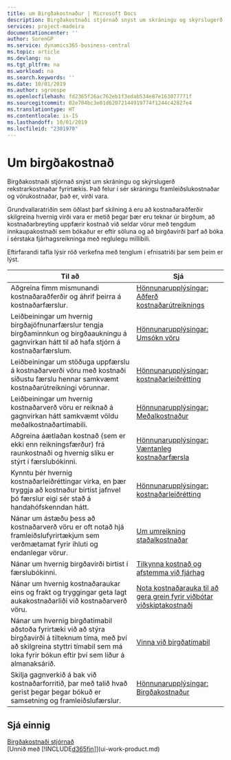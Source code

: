 ```yaml
---
title: um Birgðakostnaður | Microsoft Docs
description: Birgðakostnaði stjórnað snýst um skráningu og skýrslugerð rekstrarkostnaðar fyrirtækis. Það felur í sér skráningu framleiðslukostnaðar og vörukostnaðar, það er, virði vara.
services: project-madeira
documentationcenter: ''
author: SorenGP
ms.service: dynamics365-business-central
ms.topic: article
ms.devlang: na
ms.tgt_pltfrm: na
ms.workload: na
ms.search.keywords: ''
ms.date: 10/01/2019
ms.author: sgroespe
ms.openlocfilehash: fd2365f26ac762eb1f3edab534e87e163077771f
ms.sourcegitcommit: 02e704bc3e01d62072144919774f1244c42827e4
ms.translationtype: HT
ms.contentlocale: is-IS
ms.lasthandoff: 10/01/2019
ms.locfileid: "2301970"
---
```

# <a name="about-inventory-costing"></a>Um birgðakostnað
Birgðakostnaði stjórnað snýst um skráningu og skýrslugerð rekstrarkostnaðar fyrirtækis. Það felur í sér skráningu framleiðslukostnaðar og vörukostnaðar, það er, virði vara.  

 Grundvallaratriðin sem öðlast þarf skilning á eru að kostnaðaraðferðir skilgreina hvernig virði vara er metið þegar þær eru teknar úr birgðum, að kostnaðarbreyting uppfærir kostnað við seldar vörur með tengdum innkaupakostnaði sem bókaður er eftir söluna og að birgðavirði þarf að bóka í sérstaka fjárhagsreikninga með reglulegu millibili.  

 Eftirfarandi tafla lýsir röð verkefna með tenglum í efnisatriði þar sem þeim er lýst.   

|**Til að**|**Sjá**|  
|------------|-------------|  
|Aðgreina fimm mismunandi kostnaðaraðferðir og áhrif þeirra á kostnaðarfærslur.|[Hönnunarupplýsingar: Aðferð kostnaðarútreiknings](design-details-costing-methods.md)|  
|Leiðbeiningar um hvernig birgðajöfnunarfærslur tengja birgðaminnkun og birgðaaukningu á gagnvirkan hátt til að hafa stjórn á kostnaðarfærslum.|[Hönnunarupplýsingar: Umsókn vöru](design-details-item-application.md)|  
|Leiðbeiningar um stöðuga uppfærslu á kostnaðarverði vöru með kostnaði síðustu færslu hennar samkvæmt kostnaðarútreikningi vörunnar.|[Hönnunarupplýsingar: kostnaðarleiðrétting](design-details-cost-adjustment.md)|  
|Leiðbeiningar um hvernig kostnaðarverð vöru er reiknað á gagnvirkan hátt samkvæmt völdu meðalkostnaðartímabili.|[Hönnunarupplýsingar: Meðalkostnaður](design-details-average-cost.md)|  
|Aðgreina áætlaðan kostnað (sem er ekki enn reikningsfærður) frá raunkostnaði og hvernig slíku er stýrt í færslubókinni.|[Hönnunarupplýsingar: Væntanleg kostnaðarfærsla](design-details-expected-cost-posting.md)|  
|Kynntu þér hvernig kostnaðarleiðréttingar virka, en þær tryggja að kostnaður birtist jafnvel þó færslur eigi sér stað á handahófskenndan hátt.|[Hönnunarupplýsingar: kostnaðarleiðrétting](design-details-cost-adjustment.md)|  
|Nánar um ástæðu þess að kostnaðarverð vöru er oft notað hjá framleiðslufyrirtækjum sem verðmætamat fyrir íhluti og endanlegar vörur.|[Um umreikning staðalkostnaðar](finance-about-calculating-standard-cost.md)|  
|Nánar um hvernig birgðavirði birtist í færslubókinni.|[Tilkynna kostnað og afstemma við fjárhag](finance-report-costs-and-reconcile-with-the-general-ledger.md)|  
|Nánar um hvernig kostnaðaraukar eins og frakt og tryggingar geta lagt aukakostnaðarliði við kostnaðarverð vöru.|[Nota kostnaðarauka til að gera grein fyrir viðbótar viðskiptakostnaði](payables-how-assign-item-charges.md)|  
|Nánar um hvernig birgðatímabil aðstoða fyrirtæki við að stýra birgðavirði á tilteknum tíma, með því að skilgreina styttri tímabil sem má loka fyrir bókun eftir því sem líður á almanaksárið.|[Vinna við birgðatímabil](finance-how-to-work-with-inventory-periods.md)|  
|Skilja gagnverkið á bak við kostnaðarforritið, þar með talið hvað gerist þegar þegar bókuð er samsetning og framleiðslufærslur.|[Hönnunarupplýsingar: Birgðakostnaður](design-details-inventory-costing.md)|

## <a name="see-also"></a>Sjá einnig
[Birgðakostnaði stjórnað](finance-manage-inventory-costs.md)    
[Unnið með [!INCLUDE[d365fin](includes/d365fin_md.md)]](ui-work-product.md)
